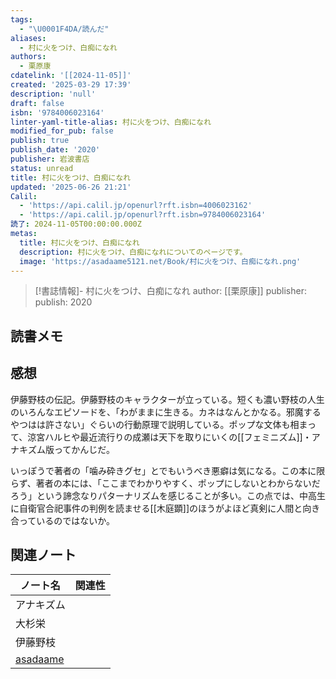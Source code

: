 ```yaml
---
tags:
  - "\U0001F4DA/読んだ"
aliases:
  - 村に火をつけ、白痴になれ
authors:
  - 栗原康
cdatelink: '[[2024-11-05]]'
created: '2025-03-29 17:39'
description: 'null'
draft: false
isbn: '9784006023164'
linter-yaml-title-alias: 村に火をつけ、白痴になれ
modified_for_pub: false
publish: true
publish_date: '2020'
publisher: 岩波書店
status: unread
title: 村に火をつけ、白痴になれ
updated: '2025-06-26 21:21'
Calil:
  - 'https://api.calil.jp/openurl?rft.isbn=4006023162'
  - 'https://api.calil.jp/openurl?rft.isbn=9784006023164'
読了: 2024-11-05T00:00:00.000Z
metas:
  title: 村に火をつけ、白痴になれ
  description: 村に火をつけ、白痴になれについてのページです。
  image: 'https://asadaame5121.net/Book/村に火をつけ、白痴になれ.png'
---
```

> [!書誌情報]- 村に火をつけ、白痴になれ author: [[栗原康]] publisher: publish:
> 2020

## 読書メモ

## 感想

伊藤野枝の伝記。伊藤野枝のキャラクターが立っている。短くも濃い野枝の人生のいろんなエピソードを、「わがままに生きる。カネはなんとかなる。邪魔するやつはは許さない」ぐらいの行動原理で説明している。ポップな文体も相まって、涼宮ハルヒや最近流行りの成瀬は天下を取りにいくの[[フェミニズム]]・アナキズム版ってかんじだ。

いっぽうで著者の「噛み砕きグセ」とでもいうべき悪癖は気になる。この本に限らず、著者の本には、「ここまでわかりやすく、ポップにしないとわからないだろう」という諦念なりパターナリズムを感じることが多い。この点では、中高生に自衛官合祀事件の判例を読ませる[[木庭顕]]のほうがよほど真剣に人間と向き合っているのではないか。

## 関連ノート

| ノート名                                                                              | 関連性 |
| ------------------------------------------------------------------------------------- | ------ |
| アナキズム                                                                            |        |
| 大杉栄                                                                                |        |
| 伊藤野枝                                                                              |        |
| <a rel="author" class="p-author h-card" href="https://asadaame5121.net/">asadaame</a> |        |
